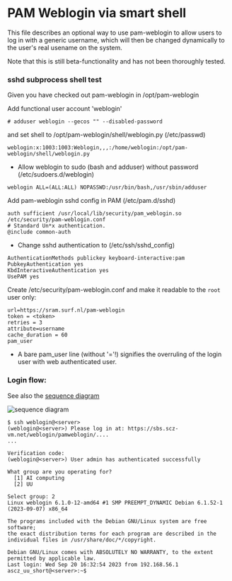 # PAM Weblogin via smart shell
This file describes an optional way to use pam-weblogin to allow users to log in with a generic username, which will then be changed dynamically to the user's real usename on the system.

Note that this is still beta-functionality and has not been thoroughly tested.

### sshd subprocess shell test

Given you have checked out pam-weblogin in /opt/pam-weblogin

Add functional user account 'weblogin'
```
# adduser weblogin --gecos "" --disabled-password
```
and set shell to /opt/pam-weblogin/shell/weblogin.py (/etc/passwd)
```
weblogin:x:1003:1003:Weblogin,,,:/home/weblogin:/opt/pam-weblogin/shell/weblogin.py
```

- Allow weblogin to sudo (bash and adduser) without password (/etc/sudoers.d/weblogin)

```weblogin ALL=(ALL:ALL) NOPASSWD:/usr/bin/bash,/usr/sbin/adduser```

Add pam-weblogin sshd config in PAM (/etc/pam.d/sshd)
```
auth sufficient /usr/local/lib/security/pam_weblogin.so /etc/security/pam-weblogin.conf
# Standard Un*x authentication.
@include common-auth
```
- Change sshd authentication to (/etc/ssh/sshd_config)
```
AuthenticationMethods publickey keyboard-interactive:pam
PubkeyAuthentication yes
KbdInteractiveAuthentication yes
UsePAM yes
```

Create /etc/security/pam-weblogin.conf and make it readable to the ```root``` user only:
```
url=https://sram.surf.nl/pam-weblogin
token = <token>
retries = 3
attribute=username
cache_duration = 60
pam_user
```
- A bare pam_user line (without '='!) signifies the overruling of the login user with web authenticated user.

### Login flow:
See also the [sequence diagram](smart_shell.plantuml)

![sequence diagram](https://www.plantuml.com/plantuml/proxy?src=https://github.com/SURFscz/pam-weblogin/raw/main/shell/smart_shell.plantuml)


```
$ ssh weblogin@<server>
(weblogin@<server>) Please log in at: https://sbs.scz-vm.net/weblogin/pamweblogin/....
...

Verification code:
(weblogin@<server>) User admin has authenticated successfully

What group are you operating for?
  [1] AI computing
  [2] UU

Select group: 2
Linux weblogin 6.1.0-12-amd64 #1 SMP PREEMPT_DYNAMIC Debian 6.1.52-1 (2023-09-07) x86_64

The programs included with the Debian GNU/Linux system are free software;
the exact distribution terms for each program are described in the
individual files in /usr/share/doc/*/copyright.

Debian GNU/Linux comes with ABSOLUTELY NO WARRANTY, to the extent
permitted by applicable law.
Last login: Wed Sep 20 16:32:54 2023 from 192.168.56.1
ascz_uu_short@<server>:~$
```
